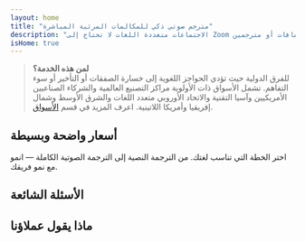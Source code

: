```yaml
---
layout: home
title: "مترجم صوتي ذكي للمكالمات المرئية المباشرة"
description: "الاجتماعات متعددة اللغات لا تحتاج إلى Zoom أو إضافات أو مترجمين. InterMind هو مترجم صوتي ذكي للمكالمات المرئية المباشرة - تحدث وترجم فورياً."
isHome: true
---
```


<!-- text="ركز على النمو — ودع InterMind يتولى أمر اللغات." -->
<!-- text="الفصول الدراسية تستغرق سنوات؛ InterMind يقدم الفهم الفوري اليوم، بكل اللغات." -->
<!-- text="اجتماعات فيديو **متعددة اللغات** مع ترجمة **صوتية**" -->
<!-- title="اجتماعات فيديو مع **ترجمة** مباشرة" -->

<HeroSection
title="اجتمع بـ **أي** لغة"
text="جيل جديد من المكالمات المرئية. ترجمة صوتية ذكية — تطورت إلى ترجمة فورية.">

<AuthButton text="اسمع الفرق" buttonClass="brand"/>
<!-- <ContactFormModalNav buttonText="اطلب عرضاً توضيحياً"/>
<NavButton to="#pricing" buttonClass="alt" buttonLabel="الأسعار" /> -->
</HeroSection>

> **لمن هذه الخدمة؟**  
> للفرق الدولية حيث تؤدي الحواجز اللغوية إلى خسارة الصفقات أو التأخير أو سوء التفاهم. تشمل الأسواق ذات الأولوية مراكز التصنيع العالمية والشركاء الصناعيين الأمريكيين وآسيا التقنية والاتحاد الأوروبي متعدد اللغات والشرق الأوسط وشمال إفريقيا وأمريكا اللاتينية. اعرف المزيد في قسم [الأسواق](/product/markets).

<span id="1"></span>
<FeatureBlock :card="{
  title: 'الترجمة ≠ الفهم. إليك ما هو قادم.',
  details: 'مهما كانت اللغة، **صوتك مسموع — ومفهوم** — كما لو كنتم تتحدثون نفس اللغة.',
    items: [
      '⚡︎ بشكل طبيعي، [في الوقت الفعلي](/product/how-it-works)، وبدون ترجمات نصية أو تأخير.',
      '✧ ترجمة مدعومة بالذكاء الاصطناعي تلتقط النبرة والقصد والمصطلحات الخاصة بالصناعة.',
    ],
  link: './product/what-is-intermind',
  src: {
    light: '/1.png',
    dark: '/1.png',
  },
  inversion: false
}" />

<span id="3"></span>
<FeatureBlock :card="{
    title: 'العقل داخل اجتماعاتك',
    details: 'يحول InterMind كل مكالمة متعددة اللغات إلى معرفة واضحة وقابلة للبحث.',
    items: [
      '🔍 **اسأل أي شيء** — يجد الذكاء الاصطناعي الإجابات **عبر اجتماعاتك**.',
      '✧ يستخرج تلقائياً المهام والمسؤولين والمواعيد النهائية.',
      '✧ يلخص النقاط الرئيسية بأي لغة — فورياً.',
    ],
    link: '/product/how-it-works#🧩-deep-memory-deep-understanding',
    src: {
      light: '/2l.png',
      dark: '/2d.png',
    },
    inversion: true
  }" />

<span id="2"></span>
<FeatureBlock :card="{
    title: 'مصمم للاجتماعات الجادة — وليس مجرد محادثة',
    details: 'InterMind هو **منصة اجتماعات فيديو احترافية**، وليس مجرد إضافة أو ملحق بسيط.',
    items: [
      '✧ دقة 1080p، إلغاء الضوضاء الذكي، الجدولة، الإدارة، مشاركة الشاشة، التسجيل، دردشة المشاركين، تكامل التقويم والترجمة الصوتية مع الترجمات النصية — كل شيء مدمج وجاهز للاستخدام.',
      '✧ **مجاني للأبد** — بدون بطاقة ائتمان، بدون حد زمني.',
    ],
    link: '/product/how-it-works',
    src: {
      light: '/3.png',
      dark: '/3.png',
    },
    inversion: false
  }" />

<span id="4"></span>
<FeatureBlock
  :card="{
    title: 'الخصوصية حيث تهم',
    details:
      'تم تصميم InterMind للمحادثات الحساسة — حيث تكون الخصوصية والتحكم في غاية الأهمية.',
    items: [
      '⚡︎ [خصوصية حسب المنطقة](/product/privacy-architecture) — الاتحاد الأوروبي، الولايات المتحدة، جنوب شرق آسيا',
      '✧ متوافق مع: GDPR، CCPA، UAE PDPL',
      '✧ **صفر تدريب للبيانات**. لا وصول لأطراف ثالثة.'
    ],
    link: '/product/privacy-architecture',
    src: {
      light: '/4.png',
      dark: '/4.png',
    },
    inversion: true
  }"
/>

<span id="Pricing"></span>

## أسعار واضحة وبسيطة

اختر الخطة التي تناسب لغتك. من الترجمة النصية إلى الترجمة الصوتية الكاملة — انمو مع نمو فريقك.

<PricingPlans :plans="[
  {
    title: '**الأساسية** مستخدم واحد',
    price: '**مجاناً للأبد**',
    details: 'ليست مجرد تجربة. بل بداية حقيقية.',
    items: [
      'اجتماعات فيديو تستوعب 100 مشارك [💬](#2)',
      '30 جيجابايت تخزين مشترك لكل مستخدم',
      'ترجمة صوتية مع ترجمة نصية [💬](#2)',
      'مساعد ذكاء اصطناعي للملاحظات والملخصات [💬](#3)',
    ],
  },
  {
    title: '**احترافية** 1-99 مستخدم',
    price: '**20 دولار** /شهر/مستخدم، فوترة سنوية',
    details: 'أو 25 دولار بالفوترة الشهرية',
    items: [
      'اجتماعات فيديو تستوعب 150 مشارك [💬](#2)',
      '2 تيرابايت تخزين مشترك لكل مستخدم',
      'ترجمة صوتية مع ترجمة نصية [💬](#2) + **ترجمة صوتية ثنائية الاتجاه** [💬](#1)',
      'مساعد ذكاء اصطناعي **يحول المحادثات إلى إجراءات** (مع المهام والنقاط البارزة والنصوص) [💬](#3)',
    ],
  },
  {
    title: '**للأعمال** 1-250 مستخدم',
    price: '**أسعار مخصصة**',
    details: 'مصممة للتوسع والخصوصية والامتثال',
    items: [
      'اجتماعات فيديو تستوعب 500 مشارك[💬](#2)',
      '5 تيرابايت تخزين مشترك لكل مستخدم',
      'ترجمة صوتية مع ترجمة نصية [💬](#2) + **ترجمة صوتية ثنائية الاتجاه** [💬](#1)',
      '**زميل ذكاء اصطناعي**. يبدو بشرياً. يتحدث بشكل طبيعي. أذكى منك.',
      'بنية تحتية متوافقة مع GDPR و CCPA و PDPL',
      '**توجيه خصوصية حسب المنطقة** (الاتحاد الأوروبي / الولايات المتحدة / آسيا) [💬](#4)',
    ],
  }
]">
<AuthButton text="جربه مجاناً — بدون بطاقة ائتمان" buttonClass="alt"/>
<AuthButton text="اشترِ الآن" buttonClass="brand"/>
<ContactFormModalNav buttonText="تحدث مع فريقنا" buttonClass="alt"/>
</PricingPlans>

<span id="FAQ"></span>

## الأسئلة الشائعة

<AccordionGroup :items="
[
  {
    q: 'ما هو المستخدم المرخص وما هو المشارك؟',
    a: '*المستخدم المرخص* لديه ترخيص اجتماعات مجاني أو مدفوع ويمكنه جدولة الاجتماعات ضمن حدود خطته. *المشاركون* هم المدعوون — **لا يحتاجون إلى حساب أو ترخيص** للانضمام ويمكنهم الاتصال من أي جهاز **مجاناً**.'
  },
  {
    q: 'كم عدد المشاركين الذين يمكنهم الانضمام إلى الاجتماع؟',
    a: 'يعتمد على خطتك: خطة *Basic* تدعم حتى **100 مشارك**، و*Pro* حتى **150**، و*Business* حتى **500**.'
  },
  {
    q: 'كم شخص يمكنه استخدام ترخيص InterMind واحد؟',
    a: 'يمكن لكل *مستخدم مرخص* استضافة **اجتماعات غير محدودة**. إذا احتاج عدة أعضاء في الفريق إلى استضافة اجتماعات في وقت واحد، فسيحتاج كل منهم إلى ترخيص خاص به.'
  },
  {
    q: 'هل تعمل الترجمة الصوتية على جميع الخطط؟',
    a: 'نعم، *الترجمة الصوتية* متوفرة في جميع الخطط. في خطة *Basic*، تعمل مع **الترجمة النصية فقط**. خطط *Pro* و*Business* تتيح **ترجمة صوتية ثنائية الاتجاه**، وسعة أكبر، وميزات متقدمة.'
  },
  {
    q: 'ما هي المدة القصوى للاجتماع؟',
    a: 'يمكن أن تستمر الاجتماعات حتى **24 ساعة** في جميع الخطط.'
  },
  {
    q: 'هل يمكنني تسجيل الاجتماعات؟',
    a: 'نعم، جميع الخطط تدعم **تسجيل الاجتماعات**. يتم تخزين التسجيلات بشكل آمن في حسابك ويمكن الوصول إليها في أي وقت.'
  },
  {
    q: 'هل هناك حد لعدد الاجتماعات التي يمكنني استضافتها؟',
    a: 'لا. يمكنك استضافة **اجتماعات غير محدودة** — حتى في خطة *Free Basic*. توفر خطط *Pro* و*Business* المزيد من القوة والمشاركين والتحكم.'
  },
  {
    q: 'ماذا لو احتجت إلى مساحة تخزين أكبر للتسجيلات؟',
    a: 'تتضمن خطة *Pro* **2 تيرابايت** من التخزين المجمع لكل مستخدم. توفر خطة *Business* **5 تيرابايت**. تحتاج المزيد؟ **اتصل بنا** للحصول على خيارات مخصصة.'
  },
  {
    q: 'كيف يضمن InterMind خصوصية وأمن البيانات؟',
    a: 'InterMind **خاص بالتصميم**. تتم معالجة وتخزين جميع البيانات في المنطقة التي تختارها — *الاتحاد الأوروبي أو الولايات المتحدة أو آسيا*. نحن نمتثل لـ **GDPR وCCPA وUAE PDPL**، و**لا نستخدم محتواك أبداً** للتدريب أو وصول الأطراف الثالثة.'
  },
  {
    q: 'هل يمكنني تجربة InterMind قبل شراء خطة؟',
    a: 'بالتأكيد. تمنحك خطة *Free Basic* وصولاً كاملاً إلى الميزات الأساسية — بما في ذلك **الاجتماعات متعددة اللغات**، و**الترجمة النصية**، و**المساعد الذكي**. لا حاجة لبطاقة ائتمان، **بدون حد زمني**. يمكنك الترقية في أي وقت.'
  },
  {
    q: 'ماذا لو احتجت إلى مساعدة أو دعم؟',
    a: 'الدعم متوفر عبر **مركز المساعدة**، و**البريد الإلكتروني**، و**الدردشة المباشرة**. يحصل مستخدمو *Business* على **دعم ذي أولوية** مع جهة اتصال مخصصة.'
  },
  {
    q: 'هل يمكنني إلغاء اشتراكي في أي وقت؟',
    a: 'نعم. *الخطط الشهرية* تُلغى في نهاية دورة الفوترة. *الخطط السنوية* يمكن إلغاؤها مقابل **استرداد نسبي**.'
  },
  {
    q: 'كيف يمكنني ترقية أو تخفيض خطتي؟',
    a: 'يمكنك تغيير خطتك في أي وقت من خلال **إعدادات حسابك**. تسري التغييرات **فوراً**.'
  },
  {
    q: 'ما هي اللغات التي يدعمها InterMind للترجمة الصوتية؟',
    a: 'ندعم **أكثر من 100 لغة** مع ترجمة صوتية فورية. القائمة في تزايد مستمر — تحقق من موقعنا للحصول على التحديثات.'
  },
  {
    q: 'هل يمكنني استخدام InterMind للندوات عبر الإنترنت أو الفعاليات الكبيرة؟',
    a: 'نعم. خطط *Pro* و*Business* مثالية **للاجتماعات والندوات الكبيرة** — مع دعم يصل إلى **500 مشارك** في خطة *Business*.'
  }
]
"/>

<span id="Testimonials"></span>

## ماذا يقول عملاؤنا

<AutoScrollTestimonials testimonialsUrl="/testimonials.json"/>